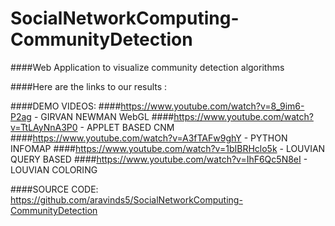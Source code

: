 # SocialNetworkComputing-CommunityDetection
####Web Application to visualize community detection algorithms

####Here are the links to our results :

####DEMO VIDEOS:
####https://www.youtube.com/watch?v=8_9im6-P2ag      -   GIRVAN NEWMAN WebGL
####https://www.youtube.com/watch?v=TtLAyNnA3P0       -   APPLET BASED CNM
####https://www.youtube.com/watch?v=A3fTAFw9ghY       -   PYTHON INFOMAP
####https://www.youtube.com/watch?v=1bIBRHclo5k       -   LOUVIAN QUERY BASED
####https://www.youtube.com/watch?v=IhF6Qc5N8eI       -   LOUVIAN COLORING 


####SOURCE CODE:
https://github.com/aravinds5/SocialNetworkComputing-CommunityDetection
